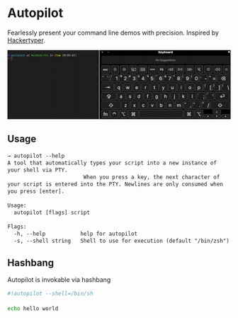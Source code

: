 # Autopilot

Fearlessly present your command line demos with precision. Inspired by [Hackertyper](http://hackertyper.com).

![Demonstration](media/demo.gif)

## Usage

```console
→ autopilot --help
A tool that automatically types your script into a new instance of your shell via PTY. 
                        When you press a key, the next character of your script is entered into the PTY. Newlines are only consumed when you press [enter].

Usage:
  autopilot [flags] script

Flags:
  -h, --help           help for autopilot
  -s, --shell string   Shell to use for execution (default "/bin/zsh")
```

## Hashbang

Autopilot is invokable via hashbang

```sh
#!autopilot --shell=/bin/sh

echo hello world
```
